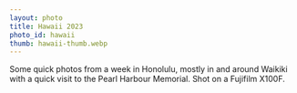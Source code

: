 ```yaml
---
layout: photo
title: Hawaii 2023
photo_id: hawaii
thumb: hawaii-thumb.webp
---
```


Some quick photos from a week in Honolulu, mostly in and around Waikiki with a quick visit to the Pearl Harbour Memorial. Shot on a Fujifilm X100F.